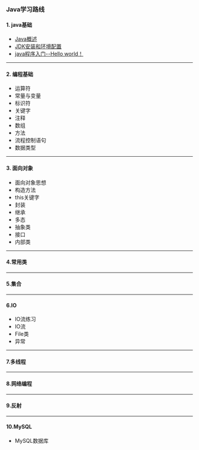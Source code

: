 ### Java学习路线

#### 1. java基础
* [Java概述](https://github.com/Hi-world-DF/Java_Test1/blob/master/java_base_%E5%9F%BA%E7%A1%80%E6%A6%82%E5%BF%B5.md)
* [JDK安装和环境配置](https://github.com/Hi-world-DF/Java_base/blob/master/JDK_install.md)
* [java程序入门--Hello world！](https://github.com/Hi-world-DF/Java_base/blob/master/helloworld.md)
* ***
#### 2. 编程基础
* 运算符
* 常量与变量
* 标识符
* 关键字
* 注释  
* 数组
* 方法
* 流程控制语句
* 数据类型
* ****
#### 3. 面向对象
* 面向对象思想
* 构造方法
* this关键字
* 封装
* 继承
* 多态
* 抽象类
* 接口
* 内部类
* ****
#### 4.常用类
* ****
#### 5.集合
* ****
#### 6.IO
* IO流练习
* IO流
* File类
* 异常
* ****
#### 7.多线程
* ****
#### 8.网络编程
* ****
#### 9.反射
* ****
#### 10.MySQL
* MySQL数据库
